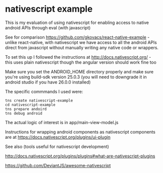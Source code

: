# nativescript example

This is my evaluation of using nativescript for enabling access to native android APIs through eval (with javascript)

See for comparison https://github.com/gkovacs/react-native-example - unlike react-native, with nativescript we have access to all the android APIs direct from javascript without manually writing any native code or wrappers.

To set this up I followed the instructions at http://docs.nativescript.org/ - this uses plain nativescript though the angular version should work fine too

Make sure you set the ANDROID_HOME directory properly and make sure you're using build-sdk version 25.0.3 (you will need to downgrade it in android studio if you have 26.0.0 installed)

The specific commmands I used were:

```
tns create nativescript-example
cd nativescript-example
tns prepare andoird
tns debug android
```

The actual logic of interest is in app/main-view-model.js

Instructions for wrapping android components as nativescript components are at https://docs.nativescript.org/plugins/ui-plugin

See also (tools useful for nativescript development)

http://docs.nativescript.org/plugins/plugins#what-are-nativescript-plugins

https://github.com/DeviantJS/awesome-nativescript
